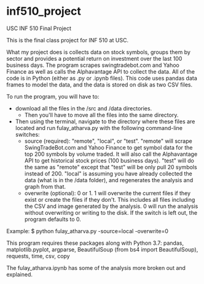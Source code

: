 # inf510_project
USC INF 510 Final Project

This is the final class project for INF 510 at USC. 

What my project does is collects data on stock symbols, groups them by sector and provides a potential return on investment over the last 100 business days. The program scrapes swingtradebot.com and Yahoo Finance as well as calls the Alphavantage API to collect the data. All of the code is in Python (either as .py or .ipynb files). This code uses pandas data frames to model the data, and the data is stored on disk as two CSV files. 

To run the program, you will have to:
  - download all the files in the /src and /data directories.
    - Then you'll have to move all the files into the same directory.
  - Then using the terminal, navigate to the directory where these files are located and run fulay_atharva.py with the following command-line switches:
    - source (required): "remote", "local", or "test". "remote" will scrape SwingTradeBot.com and Yahoo Finance to get symbol data for the top 200 symbols by volume traded. It will also call the Alphavantage API to get historical stock prices (100 business days). "test" will do the same as "remote" except that "test" will be only pull 20 symbols instead of 200. "local" is assuming you have already collected the data (what is in the /data folder), and regenerates the analysis and graph from that. 
	- overwrite (optional): 0 or 1. 1 will overwrite the current files if they exist or create the files if they don't. This includes all files including the CSV and image generated by the analysis. 0 will run the analysis without overwriting or writing to the disk. If the switch is left out, the program defaults to 0. 

Example: $ python fulay_atharva.py -source=local -overwrite=0

This program requires these packages along with Python 3.7: pandas, matplotlib.pyplot, argparse, BeautifulSoup (from bs4 import BeautifulSoup), requests, time, csv, copy

The fulay_atharva.ipynb has some of the analysis more broken out and explained. 
